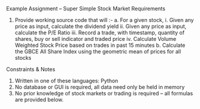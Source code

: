 Example Assignment – Super Simple Stock Market
Requirements
1. Provide working source code that will :-
  a. For a given stock,
    i. Given any price as input, calculate the dividend yield
    ii. Given any price as input, calculate the P/E Ratio
    iii. Record a trade, with timestamp, quantity of shares, buy or sell indicator and
        traded price
    iv. Calculate Volume Weighted Stock Price based on trades in past 15 minutes
b. Calculate the GBCE All Share Index using the geometric mean of prices for all stocks

Constraints &amp; Notes
1. Written in one of these languages:
    Python
2. No database or GUI is required, all data need only be held in memory
3. No prior knowledge of stock markets or trading is required – all formulas are provided below.
